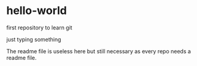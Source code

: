 # hello-world
first repository to learn git

just typing something

The readme file is useless here but still necessary as every repo needs a readme file.
